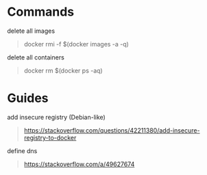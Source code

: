 # Commands

delete all images
> docker rmi -f $(docker images -a -q)

delete all containers
> docker rm $(docker ps -aq)

# Guides

add insecure registry (Debian-like)
> https://stackoverflow.com/questions/42211380/add-insecure-registry-to-docker

define dns
> https://stackoverflow.com/a/49627674
